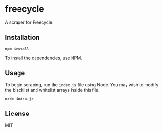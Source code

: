 # freecycle

A scraper for Freecycle.

## Installation

`npm install`

To install the dependencies, use NPM.

## Usage

To begin scraping, run the `index.js` file using Node. You may wish to modify the blacklist and whitelist arrays inside this file.

`node index.js`

## License

MIT
